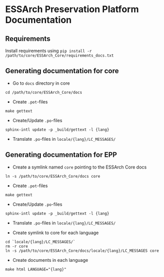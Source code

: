# ESSArch Preservation Platform Documentation

## Requirements
Install requirements using `pip install -r /path/to/core/ESSArch_Core/requirements_docs.txt`

## Generating documentation for core

* Go to `docs` directory in core

```
cd /path/to/core/ESSArch_Core/docs
```

* Create `.pot`-files

```
make gettext
```

* Create/Update `.po`-files

```
sphinx-intl update -p _build/gettext -l {lang}
```

* Translate `.po`-files in `locale/{lang}/LC_MESSAGES/`

## Generating documentation for EPP

* Create a symlink named `core` pointing to the ESSArch Core docs

```
ln -s /path/to/core/ESSArch_Core/docs core
```

* Create `.pot`-files

```
make gettext
```

* Create/Update `.po`-files

```
sphinx-intl update -p _build/gettext -l {lang}
```

* Translate `.po`-files in `locale/{lang}/LC_MESSAGES/`

* Create symlink to core for each language

```
cd `locale/{lang}/LC_MESSAGES/`
rm -r core
ln -s /path/to/core/ESSArch_Core/docs/locale/{lang}/LC_MESSAGES core
```

* Create documents in each language

```
make html LANGUAGE="{lang}"
```
